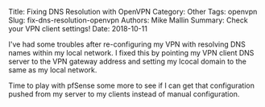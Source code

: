 Title: Fixing DNS Resolution with OpenVPN
Category: Other
Tags: openvpn
Slug: fix-dns-resolution-openvpn
Authors: Mike Mallin
Summary: Check your VPN client settings!
Date: 2018-10-11

I've had some troubles after re-configuring my VPN with resolving DNS names within my local network. I fixed this by pointing my VPN client DNS server to the VPN gateway address and setting my lcocal domain to the same as my local network.

Time to play with pfSense some more to see if I can get that configuration pushed from my server to my clients instead of manual configuration.
